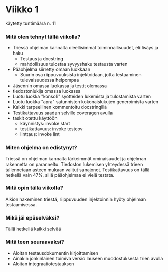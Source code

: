 # Viikko 1

käytetty tuntimäärä n. 11

### Mitä olen tehnyt tällä viikolla?

- Triessä ohjelman kannalta oleellisimmat toiminnallisuudet, eli lisäys ja haku
  - Testaus ja docstring
  - mahdollisuus tulostaa syvyyshaku testausta varten
- Pääohjelma siirretty omaan luokkaan
  - Suurin osa riippuvuuksista injektoidaan, jotta testaaminen tulevaisuudessa helpompaa
- Jäsennin omassa luokassa ja testit olemassa
- tiedostonlukija omassa luokassa
- Luotu luokka "konsoli" syötteiden lukemista ja tulostamista varten
- Luotu luokka "apra" satunnisten kokonaislukujen generoimista varten
- Kaikki tarpeellinen kommentoitu docstringillä
- Testikattavuus saadan selville coveragen avulla
- taskit otettu käyttöön
  - käynnistys: invoke start
  - testikattavuus: invoke testcov
  - linttaus: invoke lint

### Miten ohjelma on edistynyt?

Triessä on ohjelman kannalta tärkeimmät ominaisuudet ja ohjelman rakennetta on paranneltu. Tiedoston lukemisen yhteydessä trieen tallennetaan asteen mukaan valitut sanajonot. Testikattavuus on tällä hetkellä vain 47%, sillä pääohjelmaa ei vielä testata.

### Mitä opin tällä viikolla?

Alkion hakeminen triestä, riippuvuuden injektoinnin hyöty ohjelman testaamisessa.

### Mikä jäi epäselväksi?

Tällä hetkellä kaikki selvää

### Mitä teen seuraavaksi?

- Aloitan testausdokumentin kirjoittamisen
- Ainakin jonkinlainen toimiva versio lauseen muodostuksesta trien avulla
- Aloitan integraatiotestauksen
